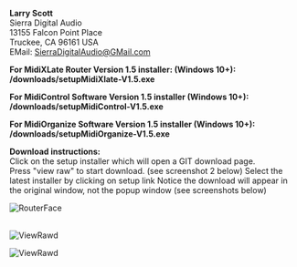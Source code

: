 <b>Larry Scott</b><br>
Sierra Digital Audio<br>
13155 Falcon Point Place<br>
Truckee, CA  96161  USA<br>
EMail: SierraDigitalAudio@GMail.com<br>

<b>For MidiXLate Router Version 1.5 installer: (Windows 10+): &nbsp;&nbsp;&nbsp;&nbsp;&nbsp;&nbsp;&nbsp;&nbsp;  /downloads/setupMidiXlate-V1.5.exe</b><br>

<b>For MidiControl Software Version 1.5 installer (Windows 10+): &nbsp;&nbsp;&nbsp;  /downloads/setupMidiControl-V1.5.exe</b><br>

<b>For MidiOrganize Software Version 1.5 installer (Windows 10+): &nbsp; /downloads/setupMidiOrganize-V1.5.exe</b><br>

<b>Download instructions:</b><br>
Click on the setup installer which will open a GIT download page.  
Press "view raw" to start download.  (see screenshot 2 below)
Select the latest installer by clicking on setup link
Notice the download will appear in the original window, not the popup window (see screenshots below)

![RouterFace](https://github.com/user-attachments/assets/43c228e0-ff50-4296-8cb7-263a691db000) <br><br>

![ViewRawd](https://github.com/user-attachments/assets/23706775-5a9f-4dc1-99d6-2f27f2e2dceb)

![ViewRawd](https://github.com/LarryScottAE/LarryScottAE.github.io/images/GitDownload.png)
